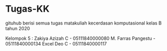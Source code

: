 # Tugas-KK
gituhub berisi semua tugas matakuliah kecerdasan komputasional kelas B tahun 2020

Kelompok 5 :
Zakiya Azizah C - 05111840000080
M. Farras Pangestu - 05111840000134 
Excel  Deo C - 05111840000117
